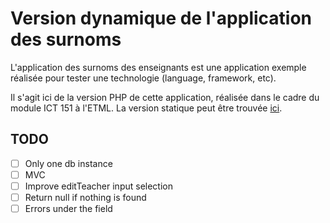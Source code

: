 # Version dynamique de l'application des surnoms

L'application des surnoms des enseignants est une application exemple réalisée 
pour tester une technologie (language, framework, etc).

Il s'agit ici de la version PHP de cette application, réalisée dans le cadre du
module ICT 151 à l'ETML. La version statique peut être trouvée 
[ici](https://github.com/GregLeBarbar/application-surnoms-version-statique).

## TODO
- [ ] Only one db instance
- [ ] MVC
- [ ] Improve editTeacher input selection
- [ ] Return null if nothing is found
- [ ] Errors under the field